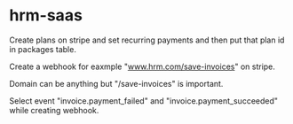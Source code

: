 # hrm-saas

Create plans on stripe and set recurring payments and then put that plan id in packages table.

Create a webhook for eaxmple "www.hrm.com/save-invoices" on stripe. 

Domain can be anything but "/save-invoices" is important.

Select event "invoice.payment_failed" and "invoice.payment_succeeded" while creating webhook.
